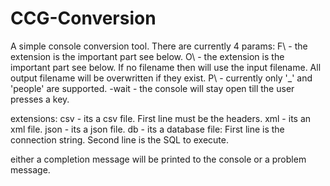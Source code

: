 # CCG-Conversion
A simple console conversion tool.
There are currently 4 params:
F\\<filename> - the extension is the important part see below. 
O\\<output> - the extension is the important part see below. If no filename then will use the input filename. All output filename will be overwritten if they exist.
P\\<pattern> - currently only '_' and 'people' are supported.
-wait - the console will stay open till the user presses a key.

extensions: 
csv - its a csv file. First line must be the headers.
xml - its an xml file.
json - its a json file.
db - its a database file:
First line is the connection string.
Second line is the SQL to execute.

either a completion message will be printed to the console or a problem message.

